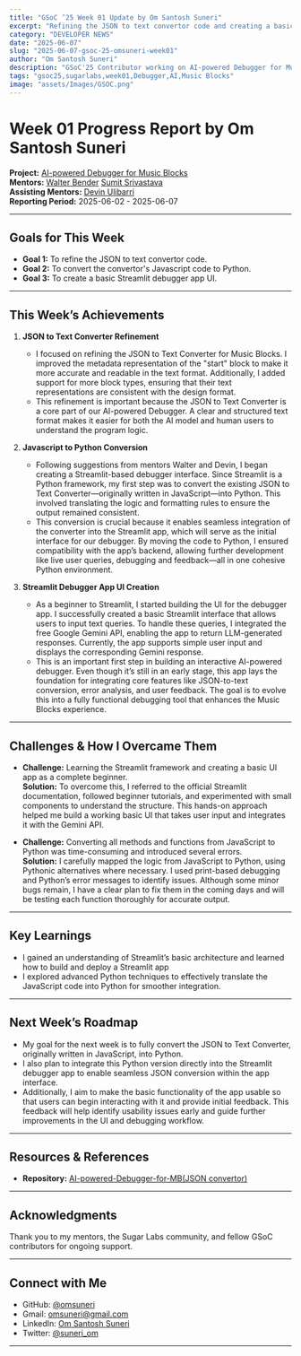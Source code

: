 ```yaml
---
title: "GSoC ’25 Week 01 Update by Om Santosh Suneri"
excerpt: "Refining the JSON to text convertor code and creating a basic streamlit debugger app UI"
category: "DEVELOPER NEWS"
date: "2025-06-07"
slug: "2025-06-07-gsoc-25-omsuneri-week01"
author: "Om Santosh Suneri"
description: "GSoC'25 Contributor working on AI-powered Debugger for Music Blocks"
tags: "gsoc25,sugarlabs,week01,Debugger,AI,Music Blocks"
image: "assets/Images/GSOC.png"
---
```


<!-- markdownlint-disable -->

# Week 01 Progress Report by Om Santosh Suneri

**Project:** [AI-powered Debugger for Music Blocks](https://github.com/omsuneri/AI-powered-Debugger-for-Music-Blocks)  
**Mentors:** [Walter Bender](https://github.com/walterbender/) [Sumit Srivastava](https://github.com/sum2it)  
**Assisting Mentors:** [Devin Ulibarri](https://github.com/pikurasa/)  
**Reporting Period:** 2025-06-02 - 2025-06-07  

---

## Goals for This Week

- **Goal 1:** To refine the JSON to text convertor code.
- **Goal 2:** To convert the convertor's Javascript code to Python.
- **Goal 3:** To create a basic Streamlit debugger app UI.

---

## This Week’s Achievements

1. **JSON to Text Converter Refinement**  
   - I focused on refining the JSON to Text Converter for Music Blocks. I improved the metadata representation of the "start" block to make it more accurate and readable in the text format. Additionally, I added support for more block types, ensuring that their text representations are consistent with the design format.
   - This refinement is important because the JSON to Text Converter is a core part of our AI-powered Debugger. A clear and structured text format makes it easier for both the AI model and human users to understand the program logic.

2. **Javascript to Python Conversion**  
   - Following suggestions from mentors Walter and Devin, I began creating a Streamlit-based debugger interface. Since Streamlit is a Python framework, my first step was to convert the existing JSON to Text Converter—originally written in JavaScript—into Python. This involved translating the logic and formatting rules to ensure the output remained consistent.
   - This conversion is crucial because it enables seamless integration of the converter into the Streamlit app, which will serve as the initial interface for our debugger. By moving the code to Python, I ensured compatibility with the app’s backend, allowing further development like live user queries, debugging and feedback—all in one cohesive Python environment.

3. **Streamlit Debugger App UI Creation**  
   - As a beginner to Streamlit, I started building the UI for the debugger app. I successfully created a basic Streamlit interface that allows users to input text queries. To handle these queries, I integrated the free Google Gemini API, enabling the app to return LLM-generated responses. Currently, the app supports simple user input and displays the corresponding Gemini response.
   - This is an important first step in building an interactive AI-powered debugger. Even though it’s still in an early stage, this app lays the foundation for integrating core features like JSON-to-text conversion, error analysis, and user feedback. The goal is to evolve this into a fully functional debugging tool that enhances the Music Blocks experience.

---

## Challenges & How I Overcame Them

- **Challenge:** Learning the Streamlit framework and creating a basic UI app as a complete beginner.  
  **Solution:** To overcome this, I referred to the official Streamlit documentation, followed beginner tutorials, and experimented with small components to understand the structure. This hands-on approach helped me build a working basic UI that takes user input and integrates it with the Gemini API.

- **Challenge:** Converting all methods and functions from JavaScript to Python was time-consuming and introduced several errors.  
  **Solution:** I carefully mapped the logic from JavaScript to Python, using Pythonic alternatives where necessary. I used print-based debugging and Python’s error messages to identify issues. Although some minor bugs remain, I have a clear plan to fix them in the coming days and will be testing each function thoroughly for accurate output.

---

## Key Learnings

- I gained an understanding of Streamlit’s basic architecture and learned how to build and deploy a Streamlit app
- I explored advanced Python techniques to effectively translate the JavaScript code into Python for smoother integration.

---

## Next Week’s Roadmap

- My goal for the next week is to fully convert the JSON to Text Converter, originally written in JavaScript, into Python. 
- I also plan to integrate this Python version directly into the Streamlit debugger app to enable seamless JSON conversion within the app interface. 
- Additionally, I aim to make the basic functionality of the app usable so that users can begin interacting with it and provide initial feedback. This feedback will help identify usability issues early and guide further improvements in the UI and debugging workflow.

---

## Resources & References

- **Repository:** [AI-powered-Debugger-for-MB(JSON convertor)](https://github.com/omsuneri/AI-powered-Debugger-for-MB/blob/main/Convertor/converting-json-txt.js)  

---

## Acknowledgments

Thank you to my mentors, the Sugar Labs community, and fellow GSoC contributors for ongoing support.

---

## Connect with Me

- GitHub: [@omsuneri](https://github.com/omsuneri)
- Gmail: [omsuneri@gmail.com](mailto:omsuneri@gmail.com)
- LinkedIn: [Om Santosh Suneri](https://www.linkedin.com/in/om-santosh-suneri-736767166/)
- Twitter: [@suneri_om](https://x.com/suneri_om)

---
